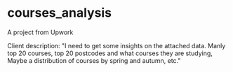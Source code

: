 # courses_analysis
A project from Upwork

Client description:
"I need to get some insights on the attached data. Manly top 20 courses, top 20 postcodes and what courses they are studying, Maybe a distribution of courses by spring and autumn, etc."
